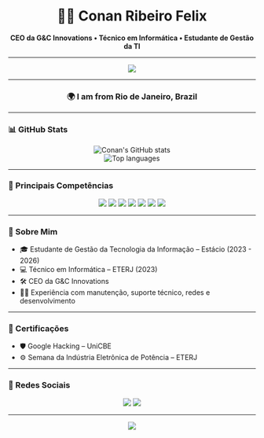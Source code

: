 <h1 align="center">👨‍💻 Conan Ribeiro Felix</h1>
<p align="center">
  <strong>CEO da G&C Innovations • Técnico em Informática • Estudante de Gestão da TI</strong>
</p>

---

<p align="center">
  <img src="https://capsule-render.vercel.app/api?type=waving&color=00BFFF&height=200&section=header&text=Welcome%20to%20my%20profile!&fontSize=30&fontColor=ffffff" />
</p>

---

<h3 align="center">🌍 I am from Rio de Janeiro, Brazil</h3>

---

### 📊 GitHub Stats

<p align="center">
  <img src="https://github-readme-stats.vercel.app/api?username=ConanThe-Barbarian&show_icons=true&theme=tokyonight" alt="Conan's GitHub stats" />
  <br/>
  <img src="https://github-readme-stats.vercel.app/api/top-langs/?username=ConanThe-Barbarian&layout=compact&theme=tokyonight" alt="Top languages" />
</p>

---

### 🔧 Principais Competências

<p align="center">
  <img src="https://img.shields.io/badge/-HTML5-E34F26?style=for-the-badge&logo=html5&logoColor=white"/>
  <img src="https://img.shields.io/badge/-CSS3-1572B6?style=for-the-badge&logo=css3&logoColor=white"/>
  <img src="https://img.shields.io/badge/-JavaScript-F7DF1E?style=for-the-badge&logo=javascript&logoColor=black"/>
  <img src="https://img.shields.io/badge/-Python-3776AB?style=for-the-badge&logo=python&logoColor=white"/>
  <img src="https://img.shields.io/badge/-PHP-777BB4?style=for-the-badge&logo=php&logoColor=white"/>
  <img src="https://img.shields.io/badge/-C-00599C?style=for-the-badge&logo=c&logoColor=white"/>
  <img src="https://img.shields.io/badge/-C++-00599C?style=for-the-badge&logo=c%2B%2B&logoColor=white"/>
</p>

---

### 💼 Sobre Mim

- 🎓 Estudante de Gestão da Tecnologia da Informação – Estácio (2023 - 2026)  
- 💻 Técnico em Informática – ETERJ (2023)  
- 🛠️ CEO da G&C Innovations  
- 👨‍🔧 Experiência com manutenção, suporte técnico, redes e desenvolvimento

---

### 🏅 Certificações

- 🛡️ Google Hacking – UniCBE  
- ⚙️ Semana da Indústria Eletrônica de Potência – ETERJ  

---

### 📲 Redes Sociais

<p align="center">
  <a href="https://www.instagram.com/conanfelix"><img src="https://img.shields.io/badge/-Instagram-E4405F?style=for-the-badge&logo=instagram&logoColor=white"/></a>
  <a href="https://www.linkedin.com/in/conanfelix-2b6389330"><img src="https://img.shields.io/badge/-LinkedIn-0A66C2?style=for-the-badge&logo=linkedin&logoColor=white"/></a>
</p>

---

<p align="center">
  <img src="https://github-readme-activity-graph.vercel.app/graph?username=conanfelix&bg_color=0d1117&color=00bfff&line=00bfff&point=ffffff&area=true&hide_border=true"/>
</p>
